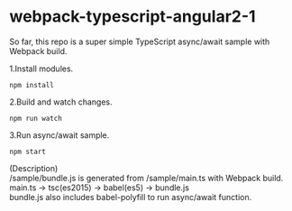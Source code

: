 # webpack-typescript-angular2-1

So far, this repo is a super simple TypeScript async/await sample with Webpack build.

1.Install modules.
```
npm install
```

2.Build and watch changes.
```
npm run watch
```

3.Run async/await sample.
```
npm start
```

(Description)  
/sample/bundle.js is generated from /sample/main.ts with Webpack build.  
main.ts -> tsc(es2015) -> babel(es5) -> bundle.js  
bundle.js also includes babel-polyfill to run async/await function. 